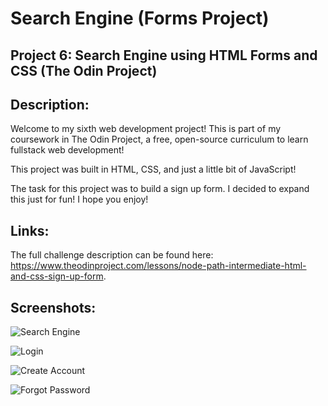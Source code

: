 # Search Engine (Forms Project)
## Project 6: Search Engine using HTML Forms and CSS (The Odin Project)

## Description: 
Welcome to my sixth web development project! This is part of my coursework in The Odin Project, a free, open-source curriculum to learn fullstack web development! 

This project was built in HTML, CSS, and just a little bit of JavaScript! 

The task for this project was to build a sign up form. I decided to expand this just for fun! I hope you enjoy! 

## Links:
The full challenge description can be found here: https://www.theodinproject.com/lessons/node-path-intermediate-html-and-css-sign-up-form. 

## Screenshots: 
![Search Engine](screenshots/search.png)

![Login](screenshots/login.png)

![Create Account](screenshots/create-account.png)

![Forgot Password](screenshots/forgot.png)




